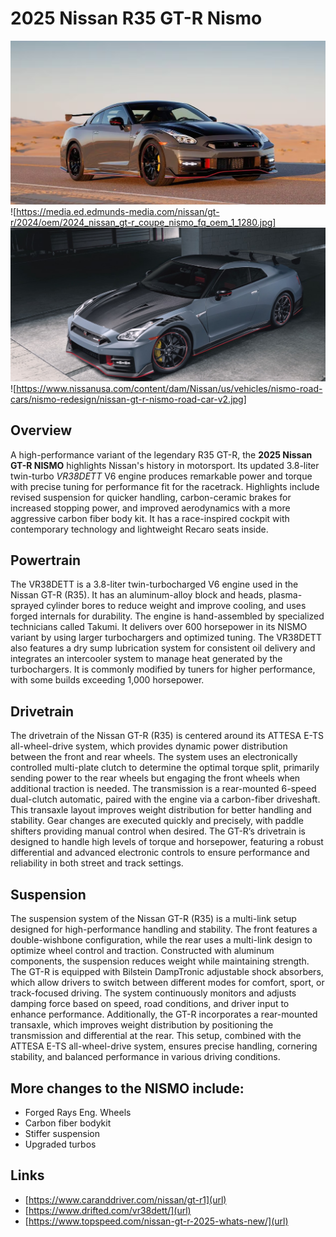 # 2025 Nissan R35 GT-R Nismo 
![gray GTR](gtr1.png)
![https://media.ed.edmunds-media.com/nissan/gt-r/2024/oem/2024_nissan_gt-r_coupe_nismo_fq_oem_1_1280.jpg]
![gray GTR](gtr2.png)
![https://www.nissanusa.com/content/dam/Nissan/us/vehicles/nismo-road-cars/nismo-redesign/nissan-gt-r-nismo-road-car-v2.jpg]


## Overview
A high-performance variant of the legendary R35 GT-R, the **2025 Nissan GT-R NISMO** highlights Nissan's history in motorsport. Its updated 3.8-liter twin-turbo *VR38DETT* V6 engine produces remarkable power and torque with precise tuning for performance fit for the racetrack. Highlights include revised suspension for quicker handling, carbon-ceramic brakes for increased stopping power, and improved aerodynamics with a more aggressive carbon fiber body kit. It has a race-inspired cockpit with contemporary technology and lightweight Recaro seats inside.


## Powertrain
The VR38DETT is a 3.8-liter twin-turbocharged V6 engine used in the Nissan GT-R (R35). It has an aluminum-alloy block and heads, plasma-sprayed cylinder bores to reduce weight and improve cooling, and uses forged internals for durability. The engine is hand-assembled by specialized technicians called Takumi. It delivers over 600 horsepower in its NISMO variant by using larger turbochargers and optimized tuning. The VR38DETT also features a dry sump lubrication system for consistent oil delivery and integrates an intercooler system to manage heat generated by the turbochargers. It is commonly modified by tuners for higher performance, with some builds exceeding 1,000 horsepower.

## Drivetrain
The drivetrain of the Nissan GT-R (R35) is centered around its ATTESA E-TS all-wheel-drive system, which provides dynamic power distribution between the front and rear wheels. The system uses an electronically controlled multi-plate clutch to determine the optimal torque split, primarily sending power to the rear wheels but engaging the front wheels when additional traction is needed. The transmission is a rear-mounted 6-speed dual-clutch automatic, paired with the engine via a carbon-fiber driveshaft. This transaxle layout improves weight distribution for better handling and stability. Gear changes are executed quickly and precisely, with paddle shifters providing manual control when desired. The GT-R’s drivetrain is designed to handle high levels of torque and horsepower, featuring a robust differential and advanced electronic controls to ensure performance and reliability in both street and track settings.

## Suspension
The suspension system of the Nissan GT-R (R35) is a multi-link setup designed for high-performance handling and stability. The front features a double-wishbone configuration, while the rear uses a multi-link design to optimize wheel control and traction. Constructed with aluminum components, the suspension reduces weight while maintaining strength. The GT-R is equipped with Bilstein DampTronic adjustable shock absorbers, which allow drivers to switch between different modes for comfort, sport, or track-focused driving. The system continuously monitors and adjusts damping force based on speed, road conditions, and driver input to enhance performance. Additionally, the GT-R incorporates a rear-mounted transaxle, which improves weight distribution by positioning the transmission and differential at the rear. This setup, combined with the ATTESA E-TS all-wheel-drive system, ensures precise handling, cornering stability, and balanced performance in various driving conditions.

## More changes to the NISMO include:
- Forged Rays Eng. Wheels
- Carbon fiber bodykit 
- Stiffer suspension 
- Upgraded turbos 

## Links
- [https://www.caranddriver.com/nissan/gt-r1](url)
- [https://www.drifted.com/vr38dett/](url)
- [https://www.topspeed.com/nissan-gt-r-2025-whats-new/](url)
